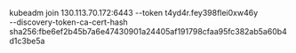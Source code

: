 kubeadm join 130.113.70.172:6443 --token t4yd4r.fey398flei0xw46y \
	--discovery-token-ca-cert-hash sha256:fbe6ef2b45b7a6e47430901a24405af191798cfaa95fc382ab5a60b4d1c3be5a
